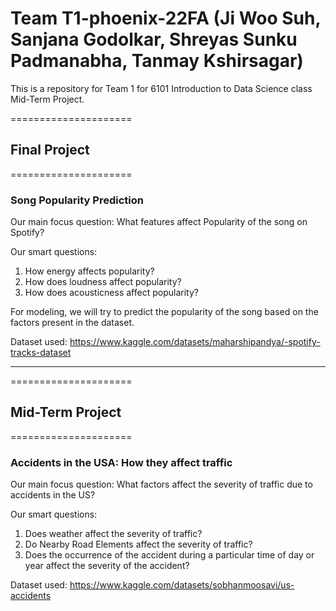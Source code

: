 # Team T1-phoenix-22FA (Ji Woo Suh, Sanjana Godolkar, Shreyas Sunku Padmanabha, Tanmay Kshirsagar)

This is a repository for Team 1 for 6101 Introduction to Data Science class Mid-Term Project. 

=====================
## Final Project
=====================

### Song Popularity Prediction

Our main focus question: What features affect Popularity of the song on Spotify?

Our smart questions:
1) How energy affects popularity?
2) How does loudness affect popularity?
3) How does acousticness affect popularity?

For modeling, we will try to predict the popularity of the song based on the factors present in the dataset.

Dataset used: https://www.kaggle.com/datasets/maharshipandya/-spotify-tracks-dataset

---------------------
=====================
## Mid-Term Project
=====================

### Accidents in the USA: How they affect traffic 

Our main focus question: What factors affect the severity of traffic due to accidents in the US?

Our smart questions:
1) Does weather affect the severity of traffic?
2) Do Nearby Road Elements affect the severity of traffic?
3) Does the occurrence of the accident during a particular time of day or year affect the severity of the accident?

Dataset used: https://www.kaggle.com/datasets/sobhanmoosavi/us-accidents
